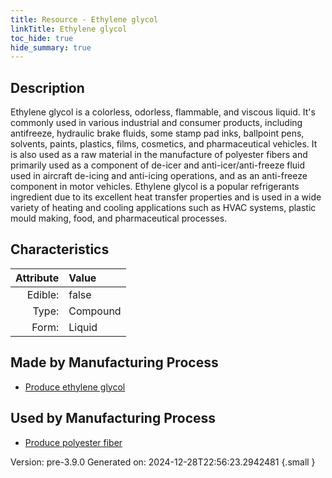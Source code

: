 ```yaml
---
title: Resource - Ethylene glycol
linkTitle: Ethylene glycol
toc_hide: true
hide_summary: true
---
```


## Description
 &#10;&#9;&#9;Ethylene glycol is a colorless, odorless, flammable, and viscous liquid.&#10;&#9;&#9;&#10;&#9;&#9;It&#39;s commonly used in various industrial and consumer products, including antifreeze, &#10;&#9;&#9;hydraulic brake fluids, some stamp pad inks, ballpoint pens, solvents, paints, &#10;&#9;&#9;plastics, films, cosmetics, and pharmaceutical vehicles.&#10;&#9;&#9;&#10;&#9;&#9;It is also used as a raw material in the manufacture of polyester fibers and&#10;&#9;&#9;primarily used as a component of de-icer and anti-icer/anti-freeze fluid &#10;&#9;&#9;used in aircraft de-icing and anti-icing operations, and as an anti-freeze &#10;&#9;&#9;component in motor vehicles.&#10;&#9;&#9;&#10;&#9;&#9;Ethylene glycol is a popular refrigerants ingredient due to its excellent &#10;&#9;&#9;heat transfer properties and is used in a wide variety of heating and cooling&#10;&#9;&#9;applications such as HVAC systems, plastic mould making, food, and pharmaceutical&#10;&#9;&#9;processes.&#10;&#9;

## Characteristics

| Attribute      | Value |
|--------:|:------|
|Edible:|false|
|Type:|Compound|
|Form:|Liquid|
 
## Made by Manufacturing Process

- [Produce ethylene glycol](/docs/definitions/process/produce-ethylene-glycol)

## Used by Manufacturing Process

- [Produce polyester fiber](/docs/definitions/process/produce-polyester-fiber)


    

Version: pre-3.9.0 Generated on: 2024-12-28T22:56:23.2942481
{.small }
